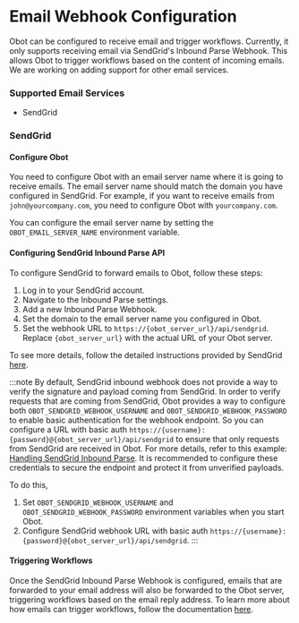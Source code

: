 # Email Webhook Configuration

Obot can be configured to receive email and trigger workflows. Currently, it only supports receiving email via SendGrid's Inbound Parse Webhook. This allows Obot to trigger workflows based on the content of incoming emails. We are working on adding support for other email services.

### Supported Email Services

- SendGrid

### SendGrid

#### Configure Obot

You need to configure Obot with an email server name where it is going to receive emails. The email server name should match the domain you have configured in SendGrid. For example, if you want to receive emails from `john@yourcompany.com`, you need to configure Obot with `yourcompany.com`.

You can configure the email server name by setting the `OBOT_EMAIL_SERVER_NAME` environment variable.

#### Configuring SendGrid Inbound Parse API

To configure SendGrid to forward emails to Obot, follow these steps:

1. Log in to your SendGrid account.
2. Navigate to the Inbound Parse settings.
3. Add a new Inbound Parse Webhook.
4. Set the domain to the email server name you configured in Obot.
5. Set the webhook URL to `https://{obot_server_url}/api/sendgrid`. Replace `{obot_server_url}` with the actual URL of your Obot server.

To see more details, follow the detailed instructions provided by SendGrid [here](https://www.twilio.com/docs/sendgrid/for-developers/parsing-email/setting-up-the-inbound-parse-webhook).

:::note
By default, SendGrid inbound webhook does not provide a way to verify the signature and payload coming from SendGrid. In order to verify requests that are coming from SendGrid, Obot provides a way to configure both `OBOT_SENDGRID_WEBHOOK_USERNAME` and `OBOT_SENDGRID_WEBHOOK_PASSWORD` to enable basic authentication for the webhook endpoint. So you can configure a URL with basic auth `https://{username}:{password}@{obot_server_url}/api/sendgrid` to ensure that only requests from SendGrid are received in Obot. For more details, refer to this example: [Handling SendGrid Inbound Parse](https://www.twilio.com/en-us/blog/microservice-template-handle-sendgrid-inbound-parse). It is recommended to configure these credentials to secure the endpoint and protect it from unverified payloads.

To do this,

1. Set `OBOT_SENDGRID_WEBHOOK_USERNAME` and `OBOT_SENDGRID_WEBHOOK_PASSWORD` environment variables when you start Obot.
2. Configure SendGrid webhook URL with basic auth `https://{username}:{password}@{obot_server_url}/api/sendgrid`.
   :::

#### Triggering Workflows

Once the SendGrid Inbound Parse Webhook is configured, emails that are forwarded to your email address will also be forwarded to the Obot server, triggering workflows based on the email reply address. To learn more about how emails can trigger workflows, follow the documentation [here](/concepts/workflows#email).
